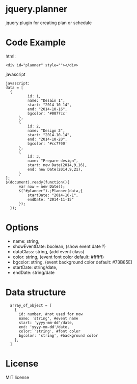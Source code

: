jquery.planner
==============

jquery plugin for creating plan or schedule

Code Example
=============
  html:
  ```
  <div id="planner" style=""></div>
  ```
  javascript
  ```
  javascript: 
  data = [
    {
			id: 1, 
			name: "Desain 1",
			start: "2014-10-14",
			end: "2014-10-16",
			bgcolor: '#0077cc'
		},
		{
			id: 2, 
			name: "Design 2",
			start: "2014-10-14",
			end: "2014-10-20",
			bgcolor: '#cc7700'
		},
		{
			id: 3, 
			name: "Prepare design",
			start: new Date(2014,9,16),
			end: new Date(2014,9,21),
		}
  ];
  $(document).ready(function(){
		var now = new Date();
		$("#planner").jPlanner(data,{
			startDate: "2014-10-1",
			endDate: "2014-11-15"
		});
	});
```
Options
=======
  * name: string, 
  * showEventDate: boolean, (show event date ?)
  * dataClass: string, (add event class)
  * color: string, (event font color default: #ffffff)
  * bgcolor: string, (event background color default: #73B85E)
  * startDate: string/date,
  * endDate: string/date

Data structure
==============
```
  array_of_object = [
    {
      id: number, #not used for now
      name: 'string', #event name
      start: 'yyyy-mm-dd'/date,
      end: 'yyyy-mm-dd'/date,
      color: 'string', #font color
      bgcolor: 'string', #background color
    },
  ]
```

License
=======
MIT license
